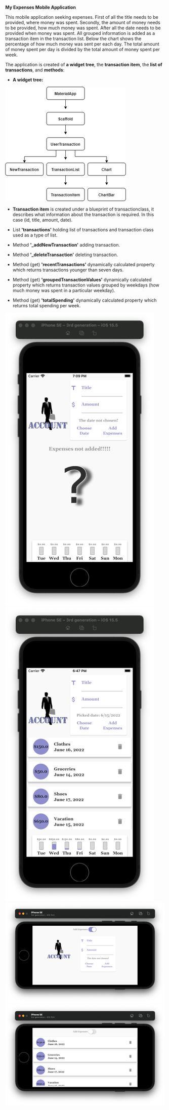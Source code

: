 **My Expenses Mobile Application**

This mobile application seeking expenses. 
First of all the title needs to be provided, where money was spent. 
Secondly, the amount of money needs to be provided, how much money was spent.
After all the date needs to be provided when money was spent. All grouped information is added as a transaction item in the transaction list. Below the chart shows the percentage of how much money was sent per each day. The total amount of money spent per day is divided by the total amount of money spent per week.

The application is created of **a widget tree**, the **transaction item**, the **list of transactions**, and **methods**:

- **A widget tree:**



![](https://github.com/Laura555-p/myexpenses/blob/master/assets/images/my_expenseswidgettree.png)


- **Transaction item** is created under a blueprint of transactionclass, it describes what information about the transaction is required. In this case (id, title, amount, date).

- List **'transactions'** holding list of transactions and transaction class used as a type of list.

- Method **'_addNewTransaction'** adding transaction.

- Method **'_deleteTransaction'** deleting transaction.

- Method (get) **'recentTransactions'** dynamically calculated property which returns transactions younger than seven days.

- Method (get) **'groupedTransactionValues'** dynamically calculated property which returns transaction values grouped by weekdays (how much money was spent in a  particular weekday).

- Method (get) **'totalSpending'** dynamically calculated property which returns total spending per week.  














![](https://github.com/CodingFlutter/my_expenses/blob/main/assets/images/myexpenses1.jpeg)
![](https://github.com/CodingFlutter/my_expenses/blob/main/assets/images/myexpenses2.jpeg)
![](https://github.com/CodingFlutter/my_expenses/blob/main/assets/images/myexpenses3.jpeg)
![](https://github.com/CodingFlutter/my_expenses/blob/main/assets/images/myexpenses4.jpeg)


